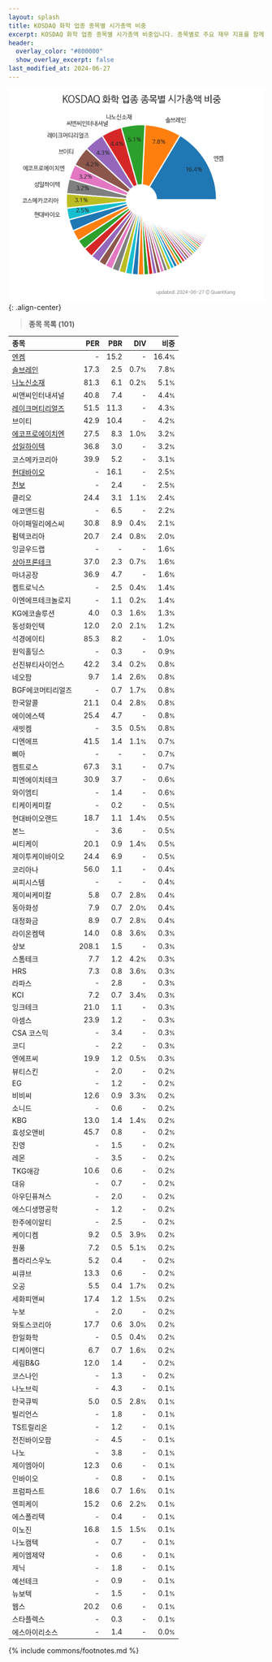 ```yaml
---
layout: splash
title: KOSDAQ 화학 업종 종목별 시가총액 비중
excerpt: KOSDAQ 화학 업종 종목별 시가총액 비중입니다. 종목별로 주요 재무 지표를 함께 표시합니다.
header:
  overlay_color: "#800000"
  show_overlay_excerpt: false
last_modified_at: 2024-06-27
---
```



![KOSDAQ 화학 업종 종목별 시가총액 비중](/stats/sector/images/kosdaq_업종_화학_종목.png){: .align-center}


> **종목 목록 (101)**<a id="list"></a>

| **종목** | **PER** | **PBR** | **DIV** | **비중** |
| :------- | ------: | ------: | ------: | -------: |
| [엔켐](/348370/) | - | 15.2 | - | 16.4<small>%</small> |
| [솔브레인](/357780/) | 17.3 | 2.5 | 0.7<small>%</small> | 7.8<small>%</small> |
| [나노신소재](/121600/) | 81.3 | 6.1 | 0.2<small>%</small> | 5.1<small>%</small> |
| 씨앤씨인터내셔널 | 40.8 | 7.4 | - | 4.4<small>%</small> |
| [레이크머티리얼즈](/281740/) | 51.5 | 11.3 | - | 4.3<small>%</small> |
| 브이티 | 42.9 | 10.4 | - | 4.2<small>%</small> |
| [에코프로에이치엔](/383310/) | 27.5 | 8.3 | 1.0<small>%</small> | 3.2<small>%</small> |
| [성일하이텍](/365340/) | 36.8 | 3.0 | - | 3.2<small>%</small> |
| 코스메카코리아 | 39.9 | 5.2 | - | 3.1<small>%</small> |
| [현대바이오](/048410/) | - | 16.1 | - | 2.5<small>%</small> |
| [천보](/278280/) | - | 2.4 | - | 2.5<small>%</small> |
| 클리오 | 24.4 | 3.1 | 1.1<small>%</small> | 2.4<small>%</small> |
| 에코앤드림 | - | 6.5 | - | 2.2<small>%</small> |
| 아이패밀리에스씨 | 30.8 | 8.9 | 0.4<small>%</small> | 2.1<small>%</small> |
| 펌텍코리아 | 20.7 | 2.4 | 0.8<small>%</small> | 2.0<small>%</small> |
| 잉글우드랩 | - | - | - | 1.6<small>%</small> |
| [상아프론테크](/089980/) | 37.0 | 2.3 | 0.7<small>%</small> | 1.6<small>%</small> |
| 마녀공장 | 36.9 | 4.7 | - | 1.6<small>%</small> |
| 켐트로닉스 | - | 2.5 | 0.4<small>%</small> | 1.4<small>%</small> |
| 이엔에프테크놀로지 | - | 1.1 | 0.2<small>%</small> | 1.4<small>%</small> |
| KG에코솔루션 | 4.0 | 0.3 | 1.6<small>%</small> | 1.3<small>%</small> |
| 동성화인텍 | 12.0 | 2.0 | 2.1<small>%</small> | 1.2<small>%</small> |
| 석경에이티 | 85.3 | 8.2 | - | 1.0<small>%</small> |
| 원익홀딩스 | - | 0.3 | - | 0.9<small>%</small> |
| 선진뷰티사이언스 | 42.2 | 3.4 | 0.2<small>%</small> | 0.8<small>%</small> |
| 네오팜 | 9.7 | 1.4 | 2.6<small>%</small> | 0.8<small>%</small> |
| BGF에코머티리얼즈 | - | 0.7 | 1.7<small>%</small> | 0.8<small>%</small> |
| 한국알콜 | 21.1 | 0.4 | 2.8<small>%</small> | 0.8<small>%</small> |
| 에이에스텍 | 25.4 | 4.7 | - | 0.8<small>%</small> |
| 새빗켐 | - | 3.5 | 0.5<small>%</small> | 0.8<small>%</small> |
| 디엔에프 | 41.5 | 1.4 | 1.1<small>%</small> | 0.7<small>%</small> |
| 삐아 | - | - | - | 0.7<small>%</small> |
| 켐트로스 | 67.3 | 3.1 | - | 0.7<small>%</small> |
| 피엔에이치테크 | 30.9 | 3.7 | - | 0.6<small>%</small> |
| 와이엠티 | - | 1.4 | - | 0.6<small>%</small> |
| 티케이케미칼 | - | 0.2 | - | 0.5<small>%</small> |
| 현대바이오랜드 | 18.7 | 1.1 | 1.4<small>%</small> | 0.5<small>%</small> |
| 본느 | - | 3.6 | - | 0.5<small>%</small> |
| 씨티케이 | 20.1 | 0.9 | 1.4<small>%</small> | 0.5<small>%</small> |
| 제이투케이바이오 | 24.4 | 6.9 | - | 0.5<small>%</small> |
| 코리아나 | 56.0 | 1.1 | - | 0.4<small>%</small> |
| 씨피시스템 | - | - | - | 0.4<small>%</small> |
| 제이씨케미칼 | 5.8 | 0.7 | 2.8<small>%</small> | 0.4<small>%</small> |
| 동아화성 | 7.9 | 0.7 | 2.0<small>%</small> | 0.4<small>%</small> |
| 대정화금 | 8.9 | 0.7 | 2.8<small>%</small> | 0.4<small>%</small> |
| 라이온켐텍 | 14.0 | 0.8 | 3.6<small>%</small> | 0.3<small>%</small> |
| 상보 | 208.1 | 1.5 | - | 0.3<small>%</small> |
| 스톰테크 | 7.7 | 1.2 | 4.2<small>%</small> | 0.3<small>%</small> |
| HRS | 7.3 | 0.8 | 3.6<small>%</small> | 0.3<small>%</small> |
| 라파스 | - | 2.8 | - | 0.3<small>%</small> |
| KCI | 7.2 | 0.7 | 3.4<small>%</small> | 0.3<small>%</small> |
| 잉크테크 | 21.0 | 1.1 | - | 0.3<small>%</small> |
| 아셈스 | 23.9 | 1.2 | - | 0.3<small>%</small> |
| CSA 코스믹 | - | 3.4 | - | 0.3<small>%</small> |
| 코디 | - | 2.2 | - | 0.3<small>%</small> |
| 엔에프씨 | 19.9 | 1.2 | 0.5<small>%</small> | 0.3<small>%</small> |
| 뷰티스킨 | - | 2.0 | - | 0.2<small>%</small> |
| EG | - | 1.2 | - | 0.2<small>%</small> |
| 비비씨 | 12.6 | 0.9 | 3.3<small>%</small> | 0.2<small>%</small> |
| 소니드 | - | 0.6 | - | 0.2<small>%</small> |
| KBG | 13.0 | 1.4 | 1.4<small>%</small> | 0.2<small>%</small> |
| 효성오앤비 | 45.7 | 0.8 | - | 0.2<small>%</small> |
| 진영 | - | 1.5 | - | 0.2<small>%</small> |
| 레몬 | - | 3.5 | - | 0.2<small>%</small> |
| TKG애강 | 10.6 | 0.6 | - | 0.2<small>%</small> |
| 대유 | - | 0.7 | - | 0.2<small>%</small> |
| 아우딘퓨쳐스 | - | 2.0 | - | 0.2<small>%</small> |
| 에스디생명공학 | - | 1.2 | - | 0.2<small>%</small> |
| 한주에이알티 | - | 2.5 | - | 0.2<small>%</small> |
| 케이디켐 | 9.2 | 0.5 | 3.9<small>%</small> | 0.2<small>%</small> |
| 원풍 | 7.2 | 0.5 | 5.1<small>%</small> | 0.2<small>%</small> |
| 폴라리스우노 | 5.2 | 0.4 | - | 0.2<small>%</small> |
| 씨큐브 | 13.3 | 0.6 | - | 0.2<small>%</small> |
| 오공 | 5.5 | 0.4 | 1.7<small>%</small> | 0.2<small>%</small> |
| 세화피앤씨 | 17.4 | 1.2 | 1.5<small>%</small> | 0.2<small>%</small> |
| 누보 | - | 2.0 | - | 0.2<small>%</small> |
| 와토스코리아 | 17.7 | 0.6 | 3.0<small>%</small> | 0.2<small>%</small> |
| 한일화학 | - | 0.5 | 0.4<small>%</small> | 0.2<small>%</small> |
| 디케이앤디 | 6.7 | 0.7 | 1.6<small>%</small> | 0.2<small>%</small> |
| 세림B&G | 12.0 | 1.4 | - | 0.2<small>%</small> |
| 코스나인 | - | 1.3 | - | 0.2<small>%</small> |
| 나노브릭 | - | 4.3 | - | 0.1<small>%</small> |
| 한국큐빅 | 5.0 | 0.5 | 2.8<small>%</small> | 0.1<small>%</small> |
| 빌리언스 | - | 1.8 | - | 0.1<small>%</small> |
| TS트릴리온 | - | 1.2 | - | 0.1<small>%</small> |
| 전진바이오팜 | - | 4.5 | - | 0.1<small>%</small> |
| 나노 | - | 3.8 | - | 0.1<small>%</small> |
| 제이엠아이 | 12.3 | 0.6 | - | 0.1<small>%</small> |
| 인바이오 | - | 0.8 | - | 0.1<small>%</small> |
| 프럼파스트 | 18.6 | 0.7 | 1.6<small>%</small> | 0.1<small>%</small> |
| 엔피케이 | 15.2 | 0.6 | 2.2<small>%</small> | 0.1<small>%</small> |
| 에스폴리텍 | - | 0.4 | - | 0.1<small>%</small> |
| 이노진 | 16.8 | 1.5 | 1.5<small>%</small> | 0.1<small>%</small> |
| 나노캠텍 | - | 0.7 | - | 0.1<small>%</small> |
| 케이엠제약 | - | 0.6 | - | 0.1<small>%</small> |
| 제닉 | - | 1.8 | - | 0.1<small>%</small> |
| 예선테크 | - | 0.9 | - | 0.1<small>%</small> |
| 뉴보텍 | - | 1.5 | - | 0.1<small>%</small> |
| 웹스 | 20.2 | 0.6 | - | 0.1<small>%</small> |
| 스타플렉스 | - | 0.3 | - | 0.1<small>%</small> |
| 에스아이리소스 | - | 1.4 | - | 0.0<small>%</small> |

{% include commons/footnotes.md %}